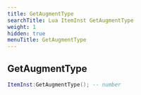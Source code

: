 ```yaml
---
title: GetAugmentType
searchTitle: Lua ItemInst GetAugmentType
weight: 1
hidden: true
menuTitle: GetAugmentType
---
```

## GetAugmentType
```lua
ItemInst:GetAugmentType(); -- number
```